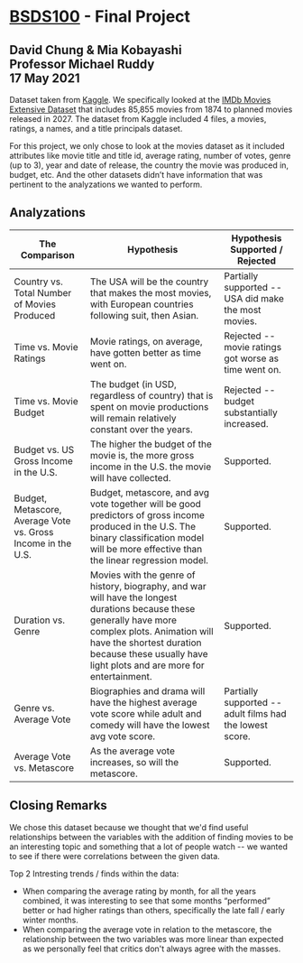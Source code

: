 # [BSDS100](https://github.com/mgruddy/Intro_Data_ScienceR_Spring2021.git) - Final Project
## David Chung & Mia Kobayashi<br/>Professor Michael Ruddy<br/>17 May 2021

Dataset taken from [Kaggle](https://www.kaggle.com/).
We specifically looked at the [IMDb Movies Extensive Dataset](https://www.kaggle.com/stefanoleone992/imdb-extensive-dataset) that includes 85,855 movies from 1874 to planned movies released in 2027.
The dataset from Kaggle included 4 files, a movies, ratings, a names, and a title principals dataset.

For this project, we only chose to look at the movies dataset as it included attributes like movie title and title id, average rating, number of votes, genre (up to 3), year and date of release, the country the movie was produced in, budget, etc.  And the other datasets didn’t have information that was pertinent to the analyzations we wanted to perform.



## Analyzations
**The Comparison** | **Hypothesis** | **Hypothesis Supported / Rejected**
--- | --- | ---
Country vs. Total Number of Movies Produced | The USA will be the country that makes the most movies, with European countries following suit, then Asian. | Partially supported -- USA did make the most movies.
Time vs. Movie Ratings | Movie ratings, on average, have gotten better as time went on. | Rejected -- movie ratings got worse as time went on.
Time vs. Movie Budget | The budget (in USD, regardless of country) that is spent on movie productions will remain relatively constant over the years. | Rejected -- budget substantially increased.
Budget vs. US Gross Income in the U.S. | The higher the budget of the movie is, the more gross income in the U.S. the movie will have collected. | Supported.
Budget, Metascore, Average Vote vs. Gross Income in the U.S. | Budget, metascore, and avg vote together will be good predictors of gross income produced in the U.S.  The binary classification model will be more effective than the linear regression model. | Supported.
Duration vs. Genre | Movies with the genre of history, biography, and war will have the longest durations because these generally have more complex plots. Animation will have the shortest duration because these usually have light plots and are more for entertainment. | Supported.
Genre vs. Average Vote | Biographies and drama will have the highest average vote score while adult and comedy will have the lowest avg vote score. | Partially supported -- adult films had the lowest score.
Average Vote vs. Metascore | As the average vote increases, so will the metascore. | Supported.


## Closing Remarks
We chose this dataset because we thought that we'd find useful relationships between the variables with the addition of finding movies to be an interesting topic and something that a lot of people watch -- we wanted to see if there were correlations between the given data.  

Top 2 Intresting trends / finds within the data:
- When comparing the average rating by month, for all the years combined, it was interesting to see that some months “performed” better or had higher ratings than others, specifically the late fall / early winter months.
- When comparing the average vote in relation to the metascore, the relationship between the two variables was more linear than expected as we personally feel that critics don't always agree with the masses.
